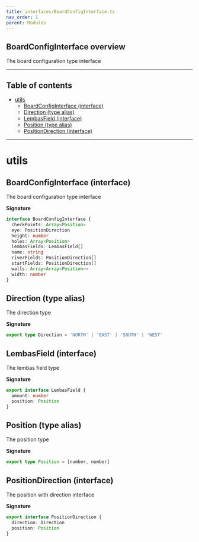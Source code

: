 ```yaml
---
title: interfaces/BoardConfigInterface.ts
nav_order: 1
parent: Modules
---
```


## BoardConfigInterface overview

The board configuration type interface

---

<h2 class="text-delta">Table of contents</h2>

- [utils](#utils)
  - [BoardConfigInterface (interface)](#boardconfiginterface-interface)
  - [Direction (type alias)](#direction-type-alias)
  - [LembasField (interface)](#lembasfield-interface)
  - [Position (type alias)](#position-type-alias)
  - [PositionDirection (interface)](#positiondirection-interface)

---

# utils

## BoardConfigInterface (interface)

The board configuration type interface

**Signature**

```ts
interface BoardConfigInterface {
  checkPoints: Array<Position>
  eye: PositionDirection
  height: number
  holes: Array<Position>
  lembasFields: LembasField[]
  name: string
  riverFields: PositionDirection[]
  startFields: PositionDirection[]
  walls: Array<Array<Position>>
  width: number
}
```

## Direction (type alias)

The direction type

**Signature**

```ts
export type Direction = 'NORTH' | 'EAST' | 'SOUTH' | 'WEST'
```

## LembasField (interface)

The lembas field type

**Signature**

```ts
export interface LembasField {
  amount: number
  position: Position
}
```

## Position (type alias)

The position type

**Signature**

```ts
export type Position = [number, number]
```

## PositionDirection (interface)

The position with direction interface

**Signature**

```ts
export interface PositionDirection {
  direction: Direction
  position: Position
}
```
